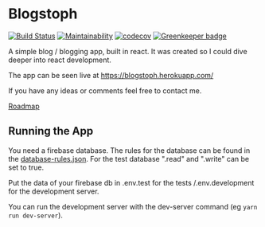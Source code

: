 # Blogstoph

[![Build Status](https://travis-ci.org/ChFlick/blogstoph.png?branch=master)](https://travis-ci.org/ChFlick/blogstoph)
[![Maintainability](https://api.codeclimate.com/v1/badges/fcd4bfab8628cde9080e/maintainability)](https://codeclimate.com/github/ChFlick/blogstoph/maintainability)
[![codecov](https://codecov.io/gh/ChFlick/blogstoph/branch/master/graph/badge.svg)](https://codecov.io/gh/ChFlick/blogstoph) [![Greenkeeper badge](https://badges.greenkeeper.io/ChFlick/blogstoph.svg)](https://greenkeeper.io/)

A simple blog / blogging app, built in react.
It was created so I could dive deeper into react development.

The app can be seen live at <https://blogstoph.herokuapp.com/>

If you have any ideas or comments feel free to contact me.

[Roadmap](./roadmap.md)

## Running the App

You need a firebase database. The rules for the database can be found in the [database-rules.json](./database-rules.json).  For the test database ".read" and ".write" can be set to true.

Put the data of your firebase db in .env.test for the tests /.env.development for the development server.

You can run the development server with the dev-server command (eg `yarn run dev-server`).